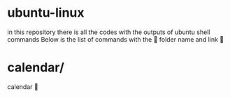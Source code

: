 # ubuntu-linux
in this repository there is all the codes with the outputs of ubuntu shell commands
Below is the list of commands with the 📂 folder name and link 🔗 
# calendar/
calendar 📅 
